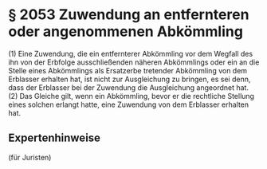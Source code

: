 # § 2053 Zuwendung an entfernteren oder angenommenen Abkömmling
(1) Eine Zuwendung, die ein entfernterer Abkömmling vor dem Wegfall des ihn von der Erbfolge ausschließenden näheren Abkömmlings oder ein an die Stelle eines Abkömmlings als Ersatzerbe tretender Abkömmling von dem Erblasser erhalten hat, ist nicht zur Ausgleichung zu bringen, es sei denn, dass der Erblasser bei der Zuwendung die Ausgleichung angeordnet hat.
(2) Das Gleiche gilt, wenn ein Abkömmling, bevor er die rechtliche Stellung eines solchen erlangt hatte, eine Zuwendung von dem Erblasser erhalten hat.
## Expertenhinweise
(für Juristen)